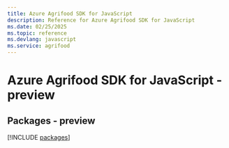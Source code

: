 ```yaml
---
title: Azure Agrifood SDK for JavaScript
description: Reference for Azure Agrifood SDK for JavaScript
ms.date: 02/25/2025
ms.topic: reference
ms.devlang: javascript
ms.service: agrifood
---
```

# Azure Agrifood SDK for JavaScript - preview
## Packages - preview
[!INCLUDE [packages](agrifood-index.md)]